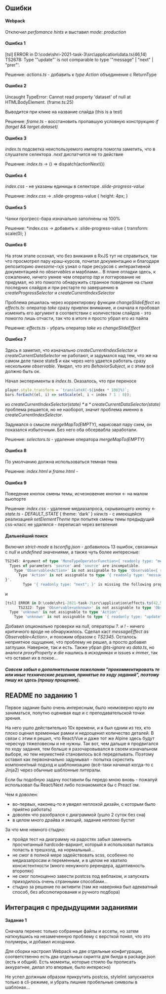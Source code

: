 ## Ошибки

#### Webpack

Отключил *perfomance hints* и выставил *mode: production*
#### Ошибка 1

[tsl] ERROR in D:\code\shri-2021-task-3\src\application\data.ts(46,14)
TS2678: Type '"update"' is not comparable to type '"message" | "next" | "prer"'.

Решение:
*actions.ts* - добавить к *type Action* объединение с ReturnType<typeof actionUpdate> 

#### Ошибка 2

Uncaught TypeError: Cannot read property 'dataset' of null at HTMLBodyElement.<anonymous> (frame.ts:25)

Выводится при клике на название слайда (this is a test)

Решение: 
*frame.ts* - восстановить пропавшую условную конструкцию *if (target && target.dataset)*

#### Ошибка 3

*index.ts* подсветка неиспользуемого импорта помогла заметить, что в слушателе селектора *.next* диспатчится не то действие

Решение:
*index.ts* -> () => dispatch(actionNext())

#### Ошибка 4

*index.css* - не указаны единицы в селекторе *.slide-progress-value*

Решение:
*index.css* -> .slide-progress-value { height: 4px; }

#### Ошибка 5

Чанки прогресс-бара изначально заполнены на 100%

Решение:
*index.css -> добавить к .slide-progress-value { transform: scale(0); }

#### Ошибка 6

На этом этапе осознал, что без вникания в RxJS тут не справиться, так что просмотрел пару краш-курсов, почитал документацию и благодаря репозиторию *awesome-rxjs* узнал о паре ресурсов с интерактивной документацией по *observables* и марблами...
В плане отладки здесь, к сожалению, ничего умнее чем оператор *tap* и логгирование не придумал, но это помогло обнаружить странное поведение на стыке последних слайдов и при рестарте по завершению в *createProgressSelector* и *createCurrentIndexSelector*

Проблема решилась через корректировку функции *changeSlideEffect* из *effects.ts*:
оператор *take* сразу привлек внимание, и сначала я пробовал изменить его аргумент в соответствии с количеством слайдов - это помогло лишь отчасти, так что в итоге я просто убрал его из пайпа

Решение:
*effects.ts* - убрать оператор *take* из *changeSlideEffect* 

#### Ошибка 7

Здесь я заметил, что изначально *createCurrentIndexSelector* и *createCurrentDataSelector* не работают, и задумался над тем, что же на самом деле такое state$ и как через него удается работать сразу нескольким *observable*. Увидел, что это *BehaviorSubject*, и с этим всё должно быть ок. 

Начал эксперименты в *index.ts*. Оказалось, что при переносе
```javascript
player.style.transform = `translateX(-${index * 100}%)`;
bars.forEach((el, i) => setScale(el, i < index ? 1 : 0));
``` 
из *createCurrentIndexSelector(state$)* в *createCurrentDataSelector(state$)* проблема решается, но не наоборот, значит проблема именно в *createCurrentIndexSelector*.

Задумался о смысле *mergeMapTo(EMPTY)*, нарисовал пару схем, он показался избыточным. Без него оба обсервабла заработали.

Решение:
*selectors.ts* - удаление оператора *mergeMapTo(EMPTY)*

#### Ошибка 8

По умолчанию должна использоваться темная тема

Решение:
*index.html* и *frame.html* - *<body class="theme_dark">*

#### Ошибка 9

Поведение кнопок смены темы, исчезновение кнопки <- на малом вьюпорте

Решение:
*index.css* - удаление медиазапроса, скрывающего кнопку <-
*state.ts* - *DEFAULT_STATE* { theme: 'dark' }
*view.ts* - с имеющейся реализацией *setElementTheme* при попытке смены темы предыдущий css-класс не удалялся - переписал через ветвления

#### Дальнейший поиск

Включил *strict-mode* в *tsconfig.json* - добавилось 13 ошибок, связанных с *null* и *undefined* значениями, а также чуть более интересные:
```typescript
TS2345: Argument of type 'MonoTypeOperatorFunction<{ readonly type: "message"; readonly action: string; readonly params: string; }>' is not assignable to parameter of type 'OperatorFunction<Action, { readonly type: "message"; readonly action: string; readonly params: string; }>'.
  Types of parameters 'source' and 'source' are incompatible.
    Type 'Observable<Action>' is not assignable to type 'Observable<{ readonly type: "message"; readonly action: string; readonly params: string; }>'.
      Type 'Action' is not assignable to type '{ readonly type: "message"; readonly action: string; readonly params: string; 
}'.
        Type '{ readonly type: "next"; }' is missing the following properties from type '{ readonly type: "message"; readonly action: string; readonly params: string; }': action, params
``` 
и
```typescript
[tsl] ERROR in D:\code\shri-2021-task-3\src\application\effects.ts(42,5)
      TS2322: Type 'Observable<unknown>' is not assignable to type 'Observable<Action>'.
  Type 'unknown' is not assignable to type 'Action'.
    Type 'unknown' is not assignable to type '{ readonly type: "update"; readonly data: Partial<Slide>; }'.
```

Добавил опционально проверки на *null*, операторы *?.* и *!*  -  ничего критичного вроде не обнаружилось.
Сделал каст *messageEffect* *as Observable\<Action>*, и похожим образом с *TS2345*. Осталось неприятное ощущение, что проблему не решил, а просто добавил заглушки. Наверное, так и есть. Также убрал *@ts-ignore* из *data.ts*, но аналоги *proxyProperty* и *die* нашлись в исходниках и issues к *immer*, так что оставил их в покое... 

##### Совсем забыл о дополнительном пожелании "прокомментировать те или иные технические решения, принятые по ходу заданий", поэтому пишу их здесь (прошу прощения).


## README по заданию 1

Первое задание было очень интересным, было неимоверно круто им заниматься, попутно оценивая еще и с преподавательской точки зрения. 

На него ушло действительно 10х времени, и я был одним из тех, кто плохо оценил временные рамки и недооценил количество деталей. В связи с этим я решил, что React/Vue и даже тот же Alpine здесь будут чересчур тяжеловесны и не нужны. Так вот, чем дальше я продвигался по ходу задания, тем больше я разочаровывался в своем изначальном выборе, но тем неуместней становилось всё переделывать. Поэтому оставил как первоначально задумывал - попытка скрестить компонентный подход и шаблонизацию (всё-таки начинал когда-то с Jinja2) через обычные шаблонные литералы.

Если бы подобную задачу поставили бы передо мною вновь - пожалуй использовал бы React/Next либо познакомился бы с Preact`ом.

Чем я доволен:
- во-первых, наконец-то я увидел неплохой дизайн, с которым было приятно работать)
- доволен что разобрался с диаграммой (ушло 2 суток без сна)
- в целом много драйва и эмоций, задание неплохо бустит

За что мне немного стыдно:
- пройдя тест на диаграмму на радостях забыл заменить просчитанный hardcode-вариант, который я использовал пытаясь попасть в трешхолд, на нормальный...
- не смог в полной мере задействовать scss, особенно по медиазапросам и переменным, и в целом не хватило консистентности (много ненужного ререндера, адаптивность второпях)
- не смог полноценно завести postcss под вебпаком, и запускать приходилось очень странными способами...
- стыдно за решение по активити (там же наверняка был адекватный способ, без абсолютирования и ручного подбора)

## Интеграция с предыдущими заданиями

#### Задание 1

Сначала перенес только собранные файлы и ассеты, но затем наткнувшись на незамеченную проблему с версткой понял, что это полумеры, и добавил исходники. 

Для сборки настроил Webpack на две отдельные конфигурации, соответственно есть два отдельных скрипта для билда в package.json (есть и общий). Есть моменты, которые стоило бы прописать аккуратнее, делал это впервые, было интересно) 

Не успел должным образом прикрутить postcss, stylelint запускается только в cli-режиме, и убрать лишние пробельные символы в шаблонах...